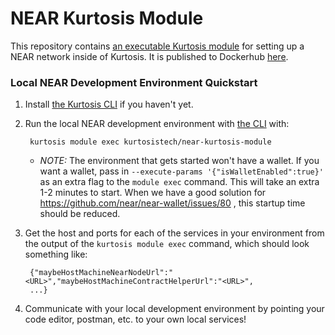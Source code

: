 NEAR Kurtosis Module
=====================
This repository contains [an executable Kurtosis module](https://docs.kurtosistech.com/modules.html) for setting up a NEAR network inside of Kurtosis. It is published to Dockerhub [here](https://hub.docker.com/repository/docker/kurtosistech/near-kurtosis-module).

### Local NEAR Development Environment Quickstart

1. Install [the Kurtosis CLI](https://docs.kurtosistech.com/installation.html) if you haven't yet.
1. Run the local NEAR development environment with [the CLI](https://docs.kurtosistech.com/installation.html) with:
        
        kurtosis module exec kurtosistech/near-kurtosis-module
    * _NOTE:_ The environment that gets started won't have a wallet. If you want a wallet, pass in `--execute-params '{"isWalletEnabled":true}'` as an extra flag to the `module exec` command. This will take an extra 1-2 minutes to start. When we have a good solution for https://github.com/near/near-wallet/issues/80 , this startup time should be reduced.
1. Get the host and ports for each of the services in your environment from the output of the `kurtosis module exec` command, which should look something like:

        {"maybeHostMachineNearNodeUrl":"<URL>","maybeHostMachineContractHelperUrl":"<URL>",
        ...}
1. Communicate with your local development environment by pointing your code editor, postman, etc. to your own local services!
